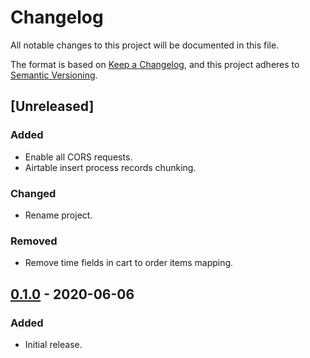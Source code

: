 # Changelog
All notable changes to this project will be documented in this file.

The format is based on [Keep a Changelog](https://keepachangelog.com/en/1.0.0/),
and this project adheres to [Semantic Versioning](https://semver.org/spec/v2.0.0.html).

## [Unreleased]
### Added
- Enable all CORS requests.
- Airtable insert process records chunking.

### Changed
- Rename project.

### Removed
- Remove time fields in cart to order items mapping.

## [0.1.0] - 2020-06-06
### Added
- Initial release.

[0.1.0]: https://github.com/my-jam-store/stripe-payments-server/releases/tag/0.1.0
